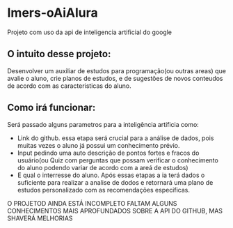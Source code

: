 # Imers-oAiAlura
Projeto com uso da api de inteligencia artificial do google


## O intuito desse projeto:
Desenvolver um auxiliar de estudos para programação(ou outras areas) que avalie o aluno, crie planos de estudos, e de sugestões de novos conteudos de acordo com as caracteristicas do aluno.

## Como irá funcionar:
Será passado alguns parametros para a inteligência artificia como:
- Link do github. essa etapa será crucial para a análise de dados, pois muitas vezes o aluno já possui um conhecimento prévio.
- Input pedindo uma auto descrição de pontos fortes e fracos do usuário(ou Quiz com perguntas que possam verificar o conhecimento do aluno podendo variar de acordo com a areá de estudos)
- E qual o interresse do aluno.
Após essas etapas a ia terá dados o suficiente para realizar a analise de dodos e retornará uma plano de estudos personalizado com as recomendações especificas.



O PROJETOD AINDA ESTÁ INCOMPLETO FALTAM ALGUNS CONHECIMENTOS MAIS APROFUNDADOS SOBRE A API DO GITHUB, MAS SHAVERÁ MELHORIAS
